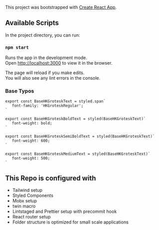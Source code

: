 This project was bootstrapped with [Create React App](https://github.com/facebook/create-react-app).

## Available Scripts

In the project directory, you can run:

### `npm start`

Runs the app in the development mode.<br />
Open [http://localhost:3000](http://localhost:3000) to view it in the browser.

The page will reload if you make edits.<br />
You will also see any lint errors in the console.

### Base Typos

```
export const BaseHKGroteskText = styled.span`
   font-family: 'HKGroteskRegular';
`

export const BaseHKGroteskBoldText = styled(BaseHKGroteskText)`
   font-weight: bold;
`

export const BaseHKGroteskSemiBoldText = styled(BaseHKGroteskText)`
   font-weight: 600;
`

export const BaseHKGroteskMediumText = styled(BaseHKGroteskText)`
   font-weight: 500;
`
```

## This Repo is configured with

- Tailwind setup
- Styled Components
- Mobx setup
- twin macro
- Lintstaged and Prettier setup with precommit hook
- React router setup
- Folder structure is optimized for small scale applications
